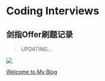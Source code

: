 # Coding Interviews

## 剑指Offer刷题记录

> UPDATING...

![](https://cdn.jsdelivr.net/gh/newdee/BlogImage/ACG.GY_10.jpg)

[Welcome to My Blog](https://newdee.cf)
